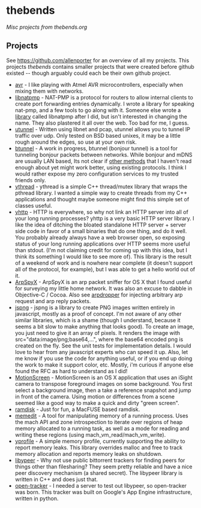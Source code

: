 # thebends

*Misc projects from thebends.org*

## Projects

See https://github.com/allenporter for an overview of all my projects.  This
projects *thebends* contains smaller projects that were created before
github existed -- though arguably could each be their own github project.

* [avr](avr/) -  I like playing with Atmel AVR microcontrollers, especially when mixing them with networks.
* [libnatpmp](nat/pmp/) - NAT-PMP is a protocol for routers to allow internal clients to create port forwarding entries dynamically.  I wrote a library for speaking nat-pmp, and a few tools to go along with it.  Someone else wrote a [library](http://miniupnp.free.fr/libnatpmp.html) called libnatpmp after I did, but isn't interested in changing the name.  They also plastered it all over the web.  Too bad for me, I guess.
* [utunnel](utunnel/) -  Written using libnet and pcap, utunnel allows you to tunnel IP traffic over udp.  Only tested on BSD based unixes, it may be a little rough around the edges, so use at your own risk.
* [btunnel](btunnel/) - A work in progress, btunnel (bonjour tunnel) is a tool for tunneling bonjour packets between networks.  While bonjour and mDNS are usually LAN based, Its not clear if [other methods](http://www.dns-sd.org/) that I haven't read enough about yet might work better, using existing protocols.  I think I would rather expose my zero configuration services to my trusted friends only.
* [ythread](ythread/) -   ythread is a simple C++ thread/mutex library that wraps the pthread library.  I wanted a simple way to create threads from my C++ applications and thought maybe someone might find this simple set of classes useful.
* [yhttp](yhttp/) - HTTP is everywhere, so why not link an HTTP server into all of your long running processes?  yhttp is a very basic HTTP server library.  I like the idea of ditching the bloated standalone HTTP server + server side code in favor of a small binaries that do one thing, and do it well.  You probably already always have a web browser open, so exposing status of your long running applications over HTTP seems more useful than stdout.  (I'm not claiming credit for coming up with this idea, but I think its something I would like to see more of).    This library is the result of a weekend of work and is nowhere near complete (it doesn't support all of the protocol, for example), but I was able to get a hello world out of it.
* [ArpSpyX](arpspyx/) - ArpSpyX is an arp packet sniffer for OS X that I found useful for surveying my little home network.  It was also an excuse to dabble in Objective-C / Cocoa.  Also see [arpdropper](https://github.com/allenporter/thebends/blob/master/misc/arpdropper.c) for injecting arbitrary arp request and arp reply packets.
* [jspng](jspng/) - jspng is a library to create PNG images written entirely in javascript, mostly as a proof of concept.  I'm not aware of any other similar libraries, which is a shame (though I understand, because it seems a bit slow to make anything that looks good).  To create an image, you just need to give it an array of pixels.  It renders the image with src="data:image/png;base64,...", where the base64 encoded png is created on the fly.  See the unit tests for implementation details.  I would love to hear from any javascript experts who can speed it up.  Also, let me know if you use the code for anything useful, or if you end up doing the work to make it support color, etc.  Mostly, i'm curious if anyone else found the RFC as hard to understand as I did!
* [MotionScreen](MotionScreen/) - MotionScreen is an OS X application that uses an iSight camera to transpose foreground images on some background.  You first select a background image, then a take a reference snapshot and jump in front of the camera.  Using motion or differences from a scene seemed like a good way to make a quick and dirty "green screen".  
* [ramdisk](ramdisk/) - Just for fun, a MacFUSE based ramdisk.
* [memedit](memedit/) - A tool for manipulating memory of a running process.  Uses the mach API and zone introspection to iterate over regions of heap memory allocated to a running task, as well as a mode for reading and writing these regions (using mach_vm_read/mach_vm_write). 
* [yprofile](yprofile/) - A simple memory profile, currently supporting the ability to report memory leaks.  This library overrides  malloc and free to track memory allocation and reports memory leaks on shutdown.
* [libypeer](ypeer/) -  Why not use public bittorrent trackers for finding peers for things other than filesharing?  They seem pretty reliable and have a nice peer discovery mechanism (a shared secret).  The libypeer library is written in C++ and does just that.
* [open-tracker](https://github.com/allenporter/open-tracker) - I needed a server to test out libypeer, so open-tracker was born.  This tracker was built on Google's App Engine infrastructure, written in python.


